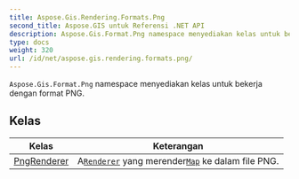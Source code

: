 ```yaml
---
title: Aspose.Gis.Rendering.Formats.Png
second_title: Aspose.GIS untuk Referensi .NET API
description: Aspose.Gis.Format.Png namespace menyediakan kelas untuk bekerja dengan format PNG.
type: docs
weight: 320
url: /id/net/aspose.gis.rendering.formats.png/
---
```

`Aspose.Gis.Format.Png` namespace menyediakan kelas untuk bekerja dengan format PNG.

## Kelas

| Kelas | Keterangan |
| --- | --- |
| [PngRenderer](./pngrenderer/) | A[`Renderer`](../aspose.gis.rendering/renderer/) yang merender[`Map`](../aspose.gis.rendering/map/) ke dalam file PNG. |


